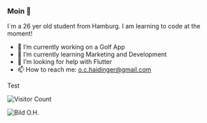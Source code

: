 ### Moin 🏰

I´m a 26 yer old student from Hamburg. I am learning to code at the moment!

- 🔭 I’m currently working on a Golf App
- 🌱 I’m currently learning Marketing and Development
- 🤔 I’m looking for help with Flutter
- 📫 How to reach me: o.c.haidinger@gmail.com

Test

![Visitor Count](https://profile-counter.glitch.me/{OswaldHaidinger}/count.svg)

![Bild O.H.](https://upload.wikimedia.org/wikipedia/commons/b/ba/Anonymous_Hacker.png)

<!--
**OswaldHaidinger/OswaldHaidinger** is a ✨ _special_ ✨ repository because its `README.md` (this file) appears on your GitHub profile.

Here are some ideas to get you started:

- 🔭 I’m currently working on ...
- 🌱 I’m currently learning ...
- 👯 I’m looking to collaborate on ...
- 🤔 I’m looking for help with ...
- 💬 Ask me about ...
- 📫 How to reach me: ...
- 😄 Pronouns: ...
- ⚡ Fun fact: ...
-->
